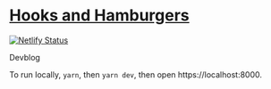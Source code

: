 # [Hooks and Hamburgers](https:www.hooks-and-hamburgers.com)

[![Netlify Status](https://api.netlify.com/api/v1/badges/5e00b604-9910-44ab-979b-15f8d147cfde/deploy-status)](https://app.netlify.com/sites/condescending-keller-099fe9/deploys)

Devblog

To run locally, `yarn`, then `yarn dev`, then open https://localhost:8000.

